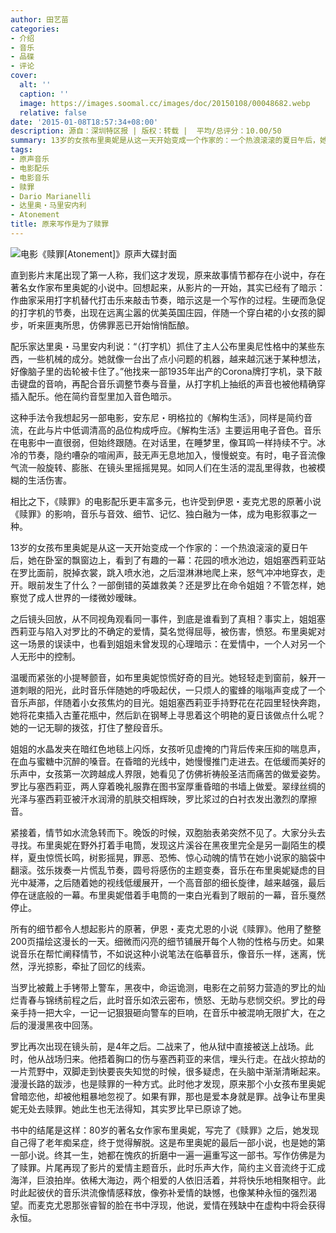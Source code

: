 ```yaml
---
author: 田艺苗
categories:
- 介绍
- 音乐
- 品碟
- 评论
cover:
  alt: ''
  caption: ''
  image: https://images.soomal.cc/images/doc/20150108/00048682.webp
  relative: false
date: '2015-01-08T18:57:34+08:00'
description: 源自：深圳特区报 | 版权：转载 |  平均/总评分：10.00/50
summary: 13岁的女孩布里奥妮是从这一天开始变成一个作家的：一个热浪滚滚的夏日午后，她在卧室的飘窗边上，看到了有趣的一幕：花园的喷水池边，姐姐塞西莉亚站在罗比面前，脱掉衣裳，跳入喷水池，之后湿淋淋地爬上来，怒气冲冲地穿衣，走开。眼前发生了什么？一部倒错的英雄救美？还是罗比在命令姐姐？
tags:
- 原声音乐
- 电影配乐
- 电影音乐
- 赎罪
- Dario Marianelli
- 达里奥・马里安内利
- Atonement
title: 原来写作是为了赎罪
---
```


![电影《赎罪[Atonement]》原声大碟封面](https://images.soomal.cc/images/doc/20150108/00048681_01.webp)





直到影片末尾出现了第一人称，我们这才发现，原来故事情节都存在小说中，存在著名女作家布里奥妮的小说中。回想起来，从影片的一开始，其实已经有了暗示：作曲家采用打字机替代打击乐来敲击节奏，暗示这是一个写作的过程。生硬而急促的打字机的节奏，出现在远离尘嚣的优美英国庄园，伴随一个穿白裙的小女孩的脚步，听来匪夷所思，仿佛罪恶已开始悄悄酝酿。

配乐家达里奥・马里安内利说：“（打字机）抓住了主人公布里奥尼性格中的某些东西，一些机械的成分。她就像一台出了点小问题的机器，越来越沉迷于某种想法，好像脑子里的齿轮被卡住了。”他找来一部1935年出产的Corona牌打字机，录下敲击键盘的音响，再配合音乐调整节奏与音量，从打字机上抽纸的声音也被他精确穿插入配乐。他在简约音型里加入音色暗示。

这种手法令我想起另一部电影，安东尼・明格拉的《解构生活》，同样是简约音流，在此与片中低调清高的品位构成呼应。《解构生活》主要运用电子音色。音乐在电影中一直很弱，但始终跟随。在对话里，在睡梦里，像耳鸣一样持续不宁。冰冷的节奏，隐约嘈杂的喧闹声，鼓无声无息地加入，慢慢蜕变。有时，电子音流像气流一般旋转、膨胀、在镜头里摇摇晃晃。如同人们在生活的混乱里得救，也被模糊的生活伤害。

相比之下，《赎罪》的电影配乐更丰富多元，也许受到伊恩・麦克尤恩的原著小说《赎罪》的影响，音乐与音效、细节、记忆、独白融为一体，成为电影叙事之一种。

13岁的女孩布里奥妮是从这一天开始变成一个作家的：一个热浪滚滚的夏日午后，她在卧室的飘窗边上，看到了有趣的一幕：花园的喷水池边，姐姐塞西莉亚站在罗比面前，脱掉衣裳，跳入喷水池，之后湿淋淋地爬上来，怒气冲冲地穿衣，走开。眼前发生了什么？一部倒错的英雄救美？还是罗比在命令姐姐？不管怎样，她察觉了成人世界的一缕微妙暧昧。

之后镜头回放，从不同视角观看同一事件，到底是谁看到了真相？事实上，姐姐塞西莉亚与陷入对罗比的不确定的爱情，莫名觉得屈辱，被伤害，愤怒。布里奥妮对这一场景的误读中，也看到姐姐未曾发现的心理暗示：在爱情中，一个人对另一个人无形中的控制。

温暖而紧张的小提琴颤音，如布里奥妮惊慌好奇的目光。她轻轻走到窗前，躲开一道刺眼的阳光，此时音乐伴随她的呼吸起伏，一只烦人的蜜蜂的嗡嗡声变成了一个音乐声部，伴随着小女孩焦灼的目光。姐姐塞西莉亚手持野花在花园里轻快奔跑，她将花束插入古董花瓶中，然后趴在钢琴上寻思着这个明艳的夏日该做点什么呢？她的一记无聊的拨弦，打住了整段音乐。

姐姐的水晶发夹在暗红色地毯上闪烁，女孩听见虚掩的门背后传来压抑的喘息声，在血与蜜糖中沉醉的嗓音。在昏暗的光线中，她慢慢推门走进去。在低缓而美好的乐声中，女孩第一次跨越成人界限，她看见了仿佛祈祷般圣洁而痛苦的做爱姿势。罗比与塞西莉亚，两人穿着晚礼服靠在图书室厚重昏暗的书墙上做爱。翠绿丝绸的光泽与塞西莉亚被汗水润滑的肌肤交相辉映，罗比浆过的白衬衣发出激烈的摩擦音。

紧接着，情节如水流急转而下。晚饭的时候，双胞胎表弟突然不见了。大家分头去寻找。布里奥妮在野外打着手电筒，发现这片溪谷在黑夜里完全是另一副陌生的模样，夏虫惊慌长鸣，树影摇晃，罪恶、恐怖、惊心动魄的情节在她小说家的脑袋中翻滚。弦乐拨奏一片慌乱节奏，圆号将感伤的主题变奏，音乐在布里奥妮疑虑的目光中凝滞，之后随着她的视线低缓展开，一个高音部的细长旋律，越来越强，最后停在谜底般的一幕。布里奥妮借着手电筒的一束白光看到了眼前的一幕，音乐戛然停止。

所有的细节都令人想起影片的原著，伊恩・麦克尤恩的小说《赎罪》。他用了整整200页描绘这漫长的一天。细微而闪亮的细节铺展开每个人物的性格与历史。如果说音乐在帮忙阐释情节，不如说这种小说笔法在临摹音乐，像音乐一样，迷离，恍然，浮光掠影，牵扯了回忆的线索。

当罗比被戴上手铐带上警车，黑夜中，命运诡测，电影在之前努力营造的罗比的灿烂青春与锦绣前程之后，此时音乐如浓云密布，愤怒、无助与悲悯交织。罗比的母亲手持一把大伞，一记一记狠狠砸向警车的巨响，在音乐中被混响无限扩大，在之后的漫漫黑夜中回荡。

罗比再次出现在镜头前，是4年之后。二战来了，他从狱中直接被送上战场。此时，他从战场归来。他捂着胸口的伤与塞西莉亚的来信，埋头行走。在战火掠劫的一片荒野中，双脚走到快要丧失知觉的时候，很多疑虑，在头脑中渐渐清晰起来。漫漫长路的跋涉，也是赎罪的一种方式。此时他才发现，原来那个小女孩布里奥妮曾暗恋他，却被他粗暴地忽视了。如果有罪，那也是爱本身就是罪。战争让布里奥妮无处去赎罪。她此生也无法得知，其实罗比早已原谅了她。

书中的结尾是这样：80岁的著名女作家布里奥妮，写完了《赎罪》之后，她发现自己得了老年痴呆症，终于觉得解脱。这是布里奥妮的最后一部小说，也是她的第一部小说。终其一生，她都在愧疚的折磨中一遍一遍重写这一部书。写作仿佛是为了赎罪。片尾再现了影片的爱情主题音乐，此时乐声大作，简约主义音流终于汇成海洋，巨浪拍岸。依稀大海边，两个相爱的人依旧活着，并将快乐地相聚相守。此时此起彼伏的音乐洪流像情感释放，像弥补爱情的缺憾，也像某种永恒的强烈渴望。而麦克尤恩那张睿智的脸在书中浮现，他说，爱情在残缺中在虚构中将会获得永恒。